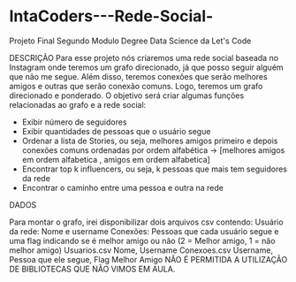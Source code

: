 # IntaCoders---Rede-Social-
Projeto Final Segundo Modulo Degree Data Science da Let's Code

DESCRIÇÃO
Para esse projeto nós criaremos uma rede social baseada no Instagram onde teremos um grafo direcionado, já que posso seguir alguém que não me segue. Além disso, teremos conexões que serão melhores amigos e outras que serão conexão comuns. Logo, teremos um grafo direcionado e ponderado.
O objetivo será criar algumas funções relacionadas ao grafo e a rede social:
- Exibir número de seguidores
- Exibir quantidades de pessoas que o usuário segue
- Ordenar a lista de Stories, ou seja, melhores amigos primeiro e depois conexões comuns ordenadas por ordem alfabética -> [melhores amigos em ordem alfabetica , amigos em ordem alfabetica]
- Encontrar top k influencers, ou seja, k pessoas que mais tem seguidores da rede
- Encontrar o caminho entre uma pessoa e outra na rede

DADOS

Para montar o grafo, irei disponibilizar dois arquivos csv contendo:
Usuário da rede: Nome e username
Conexões: Pessoas que cada usuário segue e uma flag indicando se é melhor amigo ou não (2 = Melhor amigo, 1 = não melhor amigo)
Usuarios.csv
Nome, Username
Conexoes.csv
	Username, Pessoa que ele segue, Flag Melhor Amigo
NÃO É PERMITIDA A UTILIZAÇÃO DE BIBLIOTECAS QUE NÃO VIMOS EM AULA.

